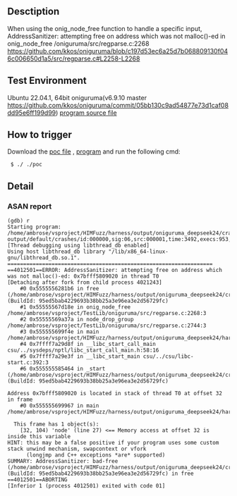 ## Desctiption
When using the onig_node_free function to handle a specific input, AddressSanitizer: attempting free on address which was not malloc()-ed in onig_node_free /oniguruma/src/regparse.c:2268
https://github.com/kkos/oniguruma/blob/c197d53ec6a25d7b068809130f046c006650d1a5/src/regparse.c#L2258-L2268

## Test Environment
Ubuntu 22.04.1, 64bit
oniguruma(v6.9.10 master https://github.com/kkos/oniguruma/commit/05bb130c9ad54877e73d1caf08dd95e6ff199d99)
[program source file]()

## How to trigger
Download the [poc file]() , [program]() and run the following cmd:
```
 $ ./ ./poc
```

## Detail
### ASAN report
```
(gdb) r
Starting program: /home/ambrose/vsproject/HIMFuzz/harness/output/oniguruma_deepseek24/crashes/regparse.c/generate/node_drop_group/node_drop_group output/default/crashes/id:000000,sig:06,src:000001,time:3492,execs:953,op:havoc,rep:15
[Thread debugging using libthread_db enabled]
Using host libthread_db library "/lib/x86_64-linux-gnu/libthread_db.so.1".
=================================================================
==4012501==ERROR: AddressSanitizer: attempting free on address which was not malloc()-ed: 0x7bfff5809020 in thread T0
[Detaching after fork from child process 4021243]
    #0 0x5555556281b6 in free (/home/ambrose/vsproject/HIMFuzz/harness/output/oniguruma_deepseek24/crashes/regparse.c/generate/node_drop_group/node_drop_group+0xd41b6) (BuildId: 95ed5bab4229693b38bb25a3e96ea3e2d56729fc)
    #1 0x55555567d18e in onig_node_free /home/ambrose/vsproject/TestLib/oniguruma/src/regparse.c:2268:3
    #2 0x55555569a37a in node_drop_group /home/ambrose/vsproject/TestLib/oniguruma/src/regparse.c:2744:3
    #3 0x555555699f4e in main /home/ambrose/vsproject/HIMFuzz/harness/output/oniguruma_deepseek24/harness/code/regparse.c/generate/node_drop_group.c:38:5
    #4 0x7ffff7a29d8f in __libc_start_call_main csu/../sysdeps/nptl/libc_start_call_main.h:58:16
    #5 0x7ffff7a29e3f in __libc_start_main csu/../csu/libc-start.c:392:3
    #6 0x555555585464 in _start (/home/ambrose/vsproject/HIMFuzz/harness/output/oniguruma_deepseek24/crashes/regparse.c/generate/node_drop_group/node_drop_group+0x31464) (BuildId: 95ed5bab4229693b38bb25a3e96ea3e2d56729fc)

Address 0x7bfff5809020 is located in stack of thread T0 at offset 32 in frame
    #0 0x555555699967 in main /home/ambrose/vsproject/HIMFuzz/harness/output/oniguruma_deepseek24/harness/code/regparse.c/generate/node_drop_group.c:12

  This frame has 1 object(s):
    [32, 104) 'node' (line 27) <== Memory access at offset 32 is inside this variable
HINT: this may be a false positive if your program uses some custom stack unwind mechanism, swapcontext or vfork
      (longjmp and C++ exceptions *are* supported)
SUMMARY: AddressSanitizer: bad-free (/home/ambrose/vsproject/HIMFuzz/harness/output/oniguruma_deepseek24/crashes/regparse.c/generate/node_drop_group/node_drop_group+0xd41b6) (BuildId: 95ed5bab4229693b38bb25a3e96ea3e2d56729fc) in free
==4012501==ABORTING
[Inferior 1 (process 4012501) exited with code 01]
```
